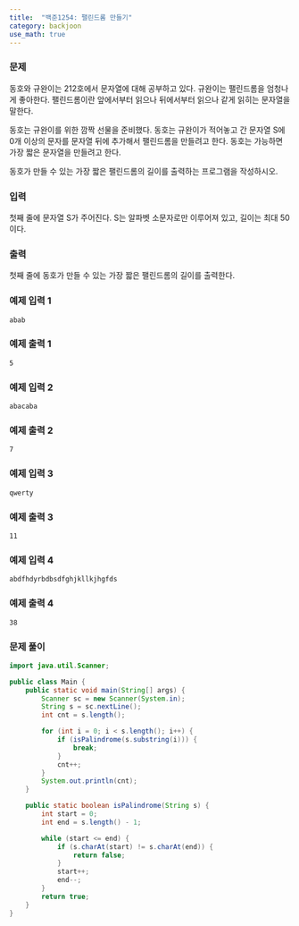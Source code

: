 ```yaml
---
title:  "백준1254: 팰린드롬 만들기"
category: backjoon
use_math: true
---
```




### 문제

동호와 규완이는 212호에서 문자열에 대해 공부하고 있다. 규완이는 팰린드롬을 엄청나게 좋아한다. 팰린드롬이란 앞에서부터 읽으나 뒤에서부터 읽으나 같게 읽히는 문자열을 말한다.

동호는 규완이를 위한 깜짝 선물을 준비했다. 동호는 규완이가 적어놓고 간 문자열 S에 0개 이상의 문자를 문자열 뒤에 추가해서 팰린드롬을 만들려고 한다. 동호는 가능하면 가장 짧은 문자열을 만들려고 한다.

동호가 만들 수 있는 가장 짧은 팰린드롬의 길이를 출력하는 프로그램을 작성하시오.

### 입력

첫째 줄에 문자열 S가 주어진다. S는 알파벳 소문자로만 이루어져 있고, 길이는 최대 50이다.

### 출력

첫째 줄에 동호가 만들 수 있는 가장 짧은 팰린드롬의 길이를 출력한다.

### 예제 입력 1

```
abab
```

### 예제 출력 1

```
5
```

### 예제 입력 2

```
abacaba
```

### 예제 출력 2

```
7
```

### 예제 입력 3

```
qwerty
```

### 예제 출력 3

```
11
```

### 예제 입력 4

```
abdfhdyrbdbsdfghjkllkjhgfds
```

### 예제 출력 4	

```
38
```



### 문제 풀이

```java
import java.util.Scanner;

public class Main {
    public static void main(String[] args) {
        Scanner sc = new Scanner(System.in);
        String s = sc.nextLine();
        int cnt = s.length();

        for (int i = 0; i < s.length(); i++) {
            if (isPalindrome(s.substring(i))) {
                break;
            }
            cnt++;
        }
        System.out.println(cnt);
    }

    public static boolean isPalindrome(String s) {
        int start = 0;
        int end = s.length() - 1;

        while (start <= end) {
            if (s.charAt(start) != s.charAt(end)) {
                return false;
            }
            start++;
            end--;
        }
        return true;
    }
}
```

